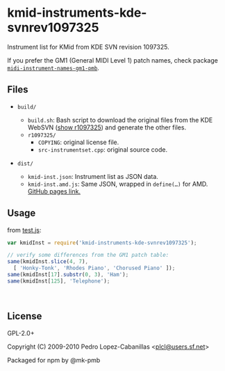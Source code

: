 ﻿
<!--#echo json="package.json" key="name" underline="=" -->
kmid-instruments-kde-svnrev1097325
==================================
<!--/#echo -->

<!--#echo json="package.json" key="description" -->
Instrument list for KMid from KDE SVN revision 1097325.
<!--/#echo -->

If you prefer the GM1 (General MIDI Level 1) patch names,
check package [`midi-instrument-names-gm1-pmb`][gm1-pkg].

  [gm1-pkg]: https://www.npmjs.com/package/midi-instrument-names-gm1-pmb


Files
-----

* `build/`
  * `build.sh`: Bash script to download the original files from the KDE
    WebSVN ([show r1097325][websvn-rev]) and generate the other files.
  * `r1097325/`
    * `COPYING`: original license file.
    * `src-instrumentset.cpp`: original source code.
* `dist/`
  * `kmid-inst.json`: Instrument list as JSON data.
  * `kmid-inst.amd.js`: Same JSON, wrapped in `define(…)` for AMD.
    [GitHub pages link.][ghp-amd]

  [websvn-rev]: https://websvn.kde.org/?view=revision&revision=1097325
  [ghp-amd]: https://mk-pmb.github.io/kmid-instruments-kde-svnrev1097325/dist/kmid-inst.amd.js



Usage
-----

from [test.js](test.js):

<!--#include file="test.js" start="  //#u" stop="  //#r"
  outdent="  " code="javascript" -->
<!--#verbatim lncnt="9" -->
```javascript
var kmidInst = require('kmid-instruments-kde-svnrev1097325');

// verify some differences from the GM1 patch table:
same(kmidInst.slice(4, 7),
  [ 'Honky-Tonk', 'Rhodes Piano', 'Chorused Piano' ]);
same(kmidInst[17].substr(0, 3), 'Ham');
same(kmidInst[125], 'Telephone');
```
<!--/include-->



<!--#toc stop="scan" -->



&nbsp;


License
-------
<!--#echo json="package.json" key=".license" -->
GPL-2.0+
<!--/#echo -->
<!--#echo json="dist/kmid-inst.json" key=".0.orig_author" -->
Copyright (C) 2009-2010 Pedro Lopez-Cabanillas &lt;plcl@users.sf.net&gt;
<!--/#echo -->
Packaged for npm by @mk-pmb
